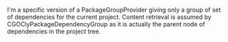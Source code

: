 I'm a specific version of a PackageGroupProvider giving only a group of set of dependencies for the current project.
Content retrieval is assumed by CGOClyPackageDependencyGroup as it is actually the parent node of dependencies in the project tree.
